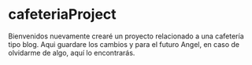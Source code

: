# cafeteriaProject
Bienvenidos nuevamente crearé un proyecto relacionado a una cafetería tipo blog. Aqui guardare los cambios y para el futuro Angel, en caso de olvidarme de algo, aquí lo encontrarás.
